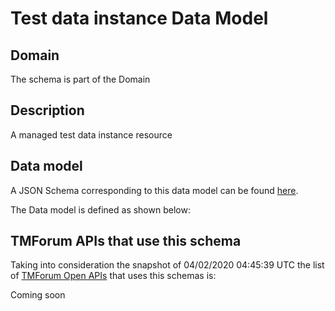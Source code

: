 # Test data instance Data Model

## Domain

The  schema is part of the  Domain

## Description

A managed test data instance resource

## Data model

A JSON Schema corresponding to this data model can be found
[here](https://github.com/tmforum-rand/schemas/blob/candidates/Common/TestDataInstance.schema.json).

The Data model is defined as shown below:




## TMForum APIs that use this schema

Taking into consideration the snapshot of 04/02/2020 04:45:39 UTC the list of [TMForum Open APIs](https://www.tmforum.org/open-apis/) that uses this schemas is:

Coming soon